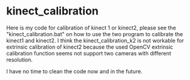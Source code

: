 # kinect_calibration

Here is my code for calibration of kinect 1 or kinect2, please see the "kinect_calibration.bat" on how to use the two program to calibrate the kinect1 and kinect2. I think the kinect_calibration_k2 is not workable for extrinsic calibration of kinect2 because the used OpenCV extrinsic calibration function seems not support two cameras with different resolution.

I have no time to clean the code now and in the future. 
